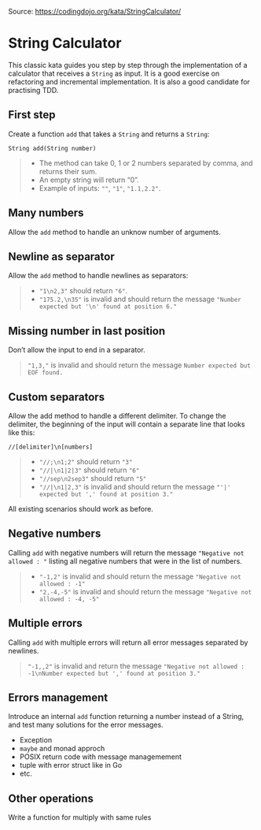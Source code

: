 ﻿Source: https://codingdojo.org/kata/StringCalculator/
# String Calculator

This classic kata guides you step by step through the implementation of
a calculator that receives a `String` as input. It is a good exercise on
refactoring and incremental implementation. It is also a good candidate
for practising TDD.

## First step

Create a function `add` that takes a `String` and returns a `String`:

    String add(String number)

> -   The method can take 0, 1 or 2 numbers separated by comma, and
>     returns their sum.
> -   An empty string will return “0”.
> -   Example of inputs: `""`, `"1"`, `"1.1,2.2"`.

## Many numbers

Allow the `add` method to handle an unknow number of arguments.

## Newline as separator

Allow the `add` method to handle newlines as separators:

> -   `"1\n2,3"` should return `"6"`.
> -   `"175.2,\n35"` is invalid and should return the message
>     `"Number expected but '\n' found at position 6."`

## Missing number in last position

Don’t allow the input to end in a separator.

> `"1,3,"` is invalid and should return the message
> `Number expected but EOF found.`

## Custom separators

Allow the add method to handle a different delimiter. To change the
delimiter, the beginning of the input will contain a separate line that
looks like this:

    //[delimiter]\n[numbers]

> -   `"//;\n1;2"` should return `"3"`
> -   `"//|\n1|2|3"` should return `"6"`
> -   `"//sep\n2sep3"` should return `"5"`
> -   `"//|\n1|2,3"` is invalid and should return the message
>     `"'|' expected but ',' found at position 3."`

All existing scenarios should work as before.

## Negative numbers

Calling `add` with negative numbers will return the message
`"Negative not allowed : "` listing all negative numbers that were in
the list of numbers.

> -   `"-1,2"` is invalid and should return the message
>     `"Negative not allowed : -1"`
> -   `"2,-4,-5"` is invalid and should return the message
>     `"Negative not allowed : -4, -5"`

## Multiple errors

Calling `add` with multiple errors will return all error messages
separated by newlines.

> `"-1,,2"` is invalid and return the message
> `"Negative not allowed : -1\nNumber expected but ',' found at position 3."`

## Errors management

Introduce an internal `add` function returning a number instead of a
String, and test many solutions for the error messages.

-   Exception
-   `maybe` and monad approch
-   POSIX return code with message managemement
-   tuple with error struct like in Go
-   etc.

## Other operations

Write a function for multiply with same rules